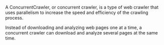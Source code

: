 A ConcurrentCrawler, or concurrent crawler, is a type of web crawler that uses parallelism to increase the speed and efficiency of the crawling process.

Instead of downloading and analyzing web pages one at a time, a concurrent crawler can download and analyze several pages at the same time. 
